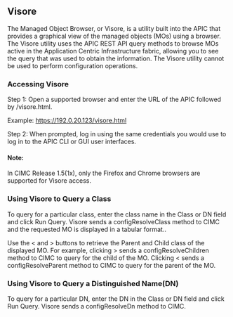 ## Visore

The Managed Object Browser, or Visore, is a utility built into the APIC that provides a graphical view of the managed objects (MOs) using a browser. The Visore utility uses the APIC REST API query methods to browse MOs active in the Application Centric Infrastructure fabric, allowing you to see the query that was used to obtain the information. The Visore utility cannot be used to perform configuration operations. 

### Accessing Visore
Step 1: Open a supported browser and enter the URL of the APIC followed by /visore.html.

Example:
https://192.0.20.123/visore.html

Step 2: When prompted, log in using the same credentials you would use to log in to the APIC CLI or GUI user interfaces.

#### Note:	
In CIMC Release 1.5(1x), only the Firefox and Chrome browsers are supported for Visore access.

### Using Visore to Query a Class
To query for a particular class, enter the class name in the Class or DN field and click Run Query. Visore sends a configResolveClass method to CIMC and the requested MO is displayed in a tabular format..

Use the < and > buttons to retrieve the Parent and Child class of the displayed MO. For example, clicking > sends a configResolveChildren method to CIMC to query for the child of the MO. Clicking < sends a configResolveParent method to CIMC to query for the parent of the MO.

### Using Visore to Query a Distinguished Name(DN)
To query for a particular DN, enter the DN in the Class or DN field and click Run Query. Visore sends a configResolveDn method to CIMC.
